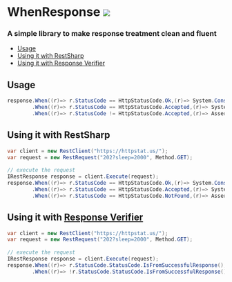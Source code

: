 # WhenResponse [![](https://badge.fury.io/nu/WhenResponse.RestSharp.svg)](https://www.nuget.org/packages/WhenResponse.RestSharp/)

### A simple library to make response treatment clean and fluent

* [Usage](#usage)
* [Using it with RestSharp](#using-it-with-restsharp)
* [Using it with Response Verifier](#using-it-with-response-verifier)

## Usage
```cs
response.When((r)=> r.StatusCode == HttpStatusCode.Ok,(r)=> System.Console.WriteLine("Ok"))
        .When((r)=> r.StatusCode == HttpStatusCode.Accepted,(r)=> System.Console.WriteLine("Accepted"))
        .When((r)=> r.StatusCode != HttpStatusCode.Accepted,(r)=> Assert.Fail("Waiting status code Accepted"));
```


## Using it with RestSharp

```cs
var client = new RestClient("https://httpstat.us/");
var request = new RestRequest("202?sleep=2000", Method.GET);
          
// execute the request
IRestResponse response = client.Execute(request);
response.When((r)=> r.StatusCode == HttpStatusCode.Ok,(r)=> System.Console.WriteLine("Ok"))
        .When((r)=> r.StatusCode == HttpStatusCode.Accepted,(r)=> System.Console.WriteLine("Accepted"))
        .When((r)=> r.StatusCode == HttpStatusCode.NotFound,(r)=> Assert.Fail("No Found"));
```

## Using it with [Response Verifier](https://github.com/VitorCioletti/response-verifier)

```cs
var client = new RestClient("https://httpstat.us/");
var request = new RestRequest("202?sleep=2000", Method.GET);
          
// execute the request
IRestResponse response = client.Execute(request);
response.When((r)=> r.StatusCode.StatusCode.IsFromSuccessfulResponse(),(r)=> System.Console.WriteLine("Ok"))        
        .When((r)=> !r.StatusCode.StatusCode.IsFromSuccessfulResponse(),(r)=> Assert.Fail("Fail"));
```
